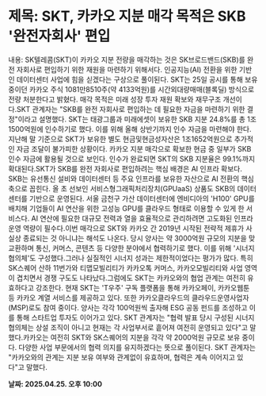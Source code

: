 # **제목: SKT, 카카오 지분 매각 목적은 SKB '완전자회사' 편입**

  내용: SK텔레콤(SKT)이 카카오 지분 전량을 매각하는 것은 SK브로드밴드(SKB)를 완전 자회사로 편입하기 위한 재원을 마련하기 위해서다. 인공지능(AI) 전환을 위한 기반인 데이터센터 사업에 힘을 싣겠다는 구상으로 풀이된다. SKT는 25일 공시를 통해 보유 중이던 카카오 주식 1081만8510주(약 4133억원)를 시간외대량매매(블록딜) 방식으로 전량 처분한다고 밝혔다. 매각 목적은 미래 성장 투자 재원 확보와 재무구조 개선이다.SKT 관계자는 "SKB를 완전 자회사로 편입하는 데 필요한 자금을 마련하기 위한 결정"이라고 설명했다. SKT는 태광그룹과 미래에셋이 보유한 SKB 지분 24.8%를 총 1조1500억원에 인수하기로 했다. 이를 위해 올해 상반기까지 인수 자금을 마련해야 한다. 지난해 말 기준으로 SKT가 보유한 별도 현금및현금성자산은 1조1652억원으로 추가적인 자금 조달이 불가피한 상황이다. 카카오 지분 매각으로 확보한 현금 중 일부가 SKB 인수 자금에 활용될 것으로 보인다. 인수가 완료되면 SKT의 SKB 지분율은 99.1%까지 확대된다.SKT가 SKB를 완전 자회사로 편입하려는 핵심 배경은 AI 인프라 확보다. SKB는 유선통신 설비와 데이터센터 등 주요 인프라를 보유한 자산으로 AI 전환의 핵심 축으로 꼽힌다. 올 초 선보인 서비스형그래픽처리장치(GPUaaS) 상품도 SKB의 데이터센터를 기반으로 운영된다. 서울 금천구 가산 데이터센터에 엔비디아의 'H100' GPU를 배치해 기업들이 AI 연산을 위한 고성능 GPU를 클라우드 형태로 이용할 수 있게 한 서비스다. AI 연산에 필요한 대규모 전력과 열을 효율적으로 관리하려면 고도화된 인프라 운영 역량이 필수다.이번 매각으로 SKT와 카카오 간 2019년 시작된 전략적 제휴가 사실상 종료되는 것 아니냐는 해석도 나온다. 당시 양사는 약 3000억원 규모의 지분을 맞교환하며 통신, 커머스, 콘텐츠 등 다양한 분야에서 협력하기로 했다. 이를 위해 '시너지 협의체'도 구성했다.그러나 실질적인 시너지 성과는 제한적이었다는 평가가 많다. 특히 SK스퀘어 산하 11번가와 티맵모빌리티가 카카오톡 커머스, 카카오모빌리티와 사업 영역이 겹치면서 경쟁 구도도 나타났다.그럼에도 SKT는 카카오와의 협업 관계는 여전히 유효하다고 강조한다. 현재 SKT는 'T우주' 구독 플랫폼을 통해 카카오페이, 카카오웹툰 등 카카오 계열 서비스를 제공하고 있다. 또한 카카오클라우드의 클라우드운영사업자(MSP)로도 참여 중이다. 양사는 각각 100억원씩 출자해 ESG 공동 펀드를 조성하고 이를 통해 스타트업 투자도 이어가고 있다. SKT 관계자는 "협력 발표 당시 구성된 시너지 협의체는 상설 조직이 아니고 현재는 각 사업부서로 흩어져 여전히 운영되고 있다"고 말했다.카카오는 여전히 SKT와 SK스퀘어의 지분을 각각 약 2000억원 규모로 보유 중이다. 다양한 사업 부문에서의 협력 의지를 유지하겠다는 뜻으로 풀이된다. SKT 관계자는 "카카오와의 관계는 지분 보유 여부와 관계없이 유효하며, 협력은 계속 이어지고 있다"고 말했다.

  **날짜: 2025.04.25. 오후 10:00**